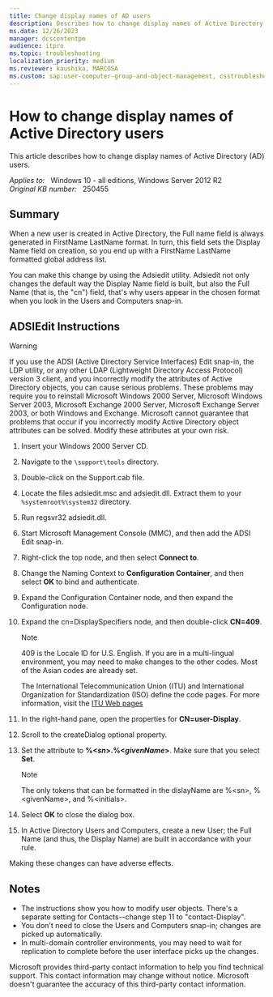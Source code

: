 ```yaml
---
title: Change display names of AD users
description: Describes how to change display names of Active Directory users.
ms.date: 12/26/2023
manager: dcscontentpm
audience: itpro
ms.topic: troubleshooting
localization_priority: medium
ms.reviewer: kaushika, MARCOSA
ms.custom: sap:user-computer-group-and-object-management, csstroubleshoot
---
```

# How to change display names of Active Directory users

This article describes how to change display names of Active Directory (AD) users.

_Applies to:_ &nbsp; Windows 10 - all editions, Windows Server 2012 R2  
_Original KB number:_ &nbsp; 250455

## Summary

When a new user is created in Active Directory, the Full name field is always generated in FirstName LastName format. In turn, this field sets the Display Name field on creation, so you end up with a FirstName LastName formatted global address list.

You can make this change by using the Adsiedit utility. Adsiedit not only changes the default way the Display Name field is built, but also the Full Name (that is, the "cn") field, that's why users appear in the chosen format when you look in the Users and Computers snap-in.

## ADSIEdit Instructions

> [!WARNING]
> If you use the ADSI (Active Directory Service Interfaces) Edit snap-in, the LDP utility, or any other LDAP (Lightweight Directory Access Protocol) version 3 client, and you incorrectly modify the attributes of Active Directory objects, you can cause serious problems. These problems may require you to reinstall Microsoft Windows 2000 Server, Microsoft Windows Server 2003, Microsoft Exchange 2000 Server, Microsoft Exchange Server 2003, or both Windows and Exchange. Microsoft cannot guarantee that problems that occur if you incorrectly modify Active Directory object attributes can be solved. Modify these attributes at your own risk.  

1. Insert your Windows 2000 Server CD.
2. Navigate to the `\support\tools` directory.
3. Double-click on the Support.cab file.
4. Locate the files adsiedit.msc and adsiedit.dll. Extract them to your `%systemroot%\system32` directory.
5. Run regsvr32 adsiedit.dll.
6. Start Microsoft Management Console (MMC), and then add the ADSI Edit snap-in.
7. Right-click the top node, and then select **Connect to**.
8. Change the Naming Context to **Configuration Container**, and then select **OK** to bind and authenticate.
9. Expand the Configuration Container node, and then expand the Configuration node.
10. Expand the cn=DisplaySpecifiers node, and then double-click **CN=409**.
    > [!NOTE]
    > 409 is the Locale ID for U.S. English. If you are in a multi-lingual environment, you may need to make changes to the other codes. Most of the Asian codes are already set.

    The International Telecommunication Union (ITU) and International Organization for Standardization (ISO) define the code pages. For more information, visit the [ITU Web pages](http://www.itu.int)

11. In the right-hand pane, open the properties for **CN=user-Display**.
12. Scroll to the createDialog optional property.
13. Set the attribute to **%<*sn*>.%<*givenName*>**. Make sure that you select **Set**.

    > [!NOTE]
    > The only tokens that can be formatted in the dislayName are %\<sn>, %\<givenName>, and %\<initials>.
14. Select **OK** to close the dialog box.
15. In Active Directory Users and Computers, create a new User; the Full Name (and thus, the Display Name) are built in accordance with your rule.

Making these changes can have adverse effects.

## Notes

- The instructions show you how to modify user objects. There's a separate setting for Contacts--change step 11 to "contact-Display".
- You don't need to close the Users and Computers snap-in; changes are picked up automatically.
- In multi-domain controller environments, you may need to wait for replication to complete before the user interface picks up the changes.

Microsoft provides third-party contact information to help you find technical support. This contact information may change without notice. Microsoft doesn't guarantee the accuracy of this third-party contact information.
